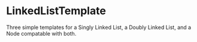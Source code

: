 # LinkedListTemplate
Three simple templates for a Singly Linked List, a Doubly Linked List, and a Node compatable with both.
